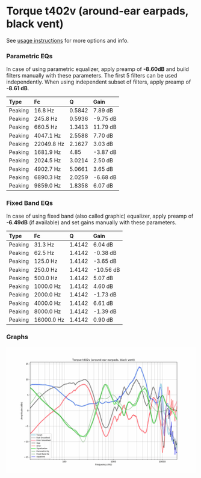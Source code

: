 # Torque t402v (around-ear earpads, black vent)
See [usage instructions](https://github.com/jaakkopasanen/AutoEq#usage) for more options and info.

### Parametric EQs
In case of using parametric equalizer, apply preamp of **-8.60dB** and build filters manually
with these parameters. The first 5 filters can be used independently.
When using independent subset of filters, apply preamp of **-8.61 dB**.

| Type    | Fc         |      Q | Gain     |
|:--------|:-----------|:-------|:---------|
| Peaking | 16.8 Hz    | 0.5842 | 7.89 dB  |
| Peaking | 245.8 Hz   | 0.5936 | -9.75 dB |
| Peaking | 660.5 Hz   | 1.3413 | 11.79 dB |
| Peaking | 4047.1 Hz  | 2.5588 | 7.70 dB  |
| Peaking | 22049.8 Hz | 2.1627 | 3.03 dB  |
| Peaking | 1681.9 Hz  | 4.85   | -3.87 dB |
| Peaking | 2024.5 Hz  | 3.0214 | 2.50 dB  |
| Peaking | 4902.7 Hz  | 5.0661 | 3.65 dB  |
| Peaking | 6890.3 Hz  | 2.0259 | -6.68 dB |
| Peaking | 9859.0 Hz  | 1.8358 | 6.07 dB  |

### Fixed Band EQs
In case of using fixed band (also called graphic) equalizer, apply preamp of **-6.49dB**
(if available) and set gains manually with these parameters.

| Type    | Fc         |      Q | Gain      |
|:--------|:-----------|:-------|:----------|
| Peaking | 31.3 Hz    | 1.4142 | 6.04 dB   |
| Peaking | 62.5 Hz    | 1.4142 | -0.38 dB  |
| Peaking | 125.0 Hz   | 1.4142 | -3.65 dB  |
| Peaking | 250.0 Hz   | 1.4142 | -10.56 dB |
| Peaking | 500.0 Hz   | 1.4142 | 5.07 dB   |
| Peaking | 1000.0 Hz  | 1.4142 | 4.60 dB   |
| Peaking | 2000.0 Hz  | 1.4142 | -1.73 dB  |
| Peaking | 4000.0 Hz  | 1.4142 | 6.61 dB   |
| Peaking | 8000.0 Hz  | 1.4142 | -1.39 dB  |
| Peaking | 16000.0 Hz | 1.4142 | 0.90 dB   |

### Graphs
![](./Torque%20t402v%20(around-ear%20earpads,%20black%20vent).png)